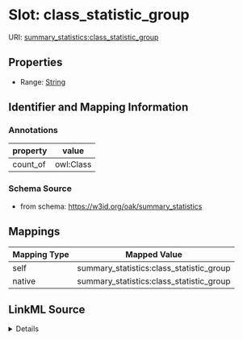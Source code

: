 

# Slot: class_statistic_group



URI: [summary_statistics:class_statistic_group](https://w3id.org/oaklib/summary_statistics.class_statistic_group)



<!-- no inheritance hierarchy -->








## Properties

* Range: [String](String.md)





## Identifier and Mapping Information





### Annotations

| property | value |
| --- | --- |
| count_of | owl:Class |



### Schema Source


* from schema: https://w3id.org/oak/summary_statistics




## Mappings

| Mapping Type | Mapped Value |
| ---  | ---  |
| self | summary_statistics:class_statistic_group |
| native | summary_statistics:class_statistic_group |




## LinkML Source

<details>
```yaml
name: class_statistic_group
annotations:
  count_of:
    tag: count_of
    value: owl:Class
from_schema: https://w3id.org/oak/summary_statistics
rank: 1000
alias: class_statistic_group
is_grouping_slot: true
range: string

```
</details>